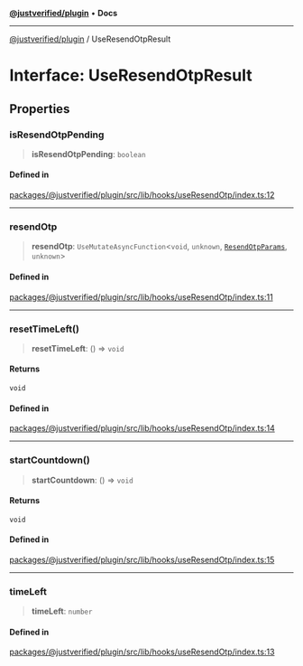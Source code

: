 [**@justverified/plugin**](../README.md) • **Docs**

***

[@justverified/plugin](../globals.md) / UseResendOtpResult

# Interface: UseResendOtpResult

## Properties

### isResendOtpPending

> **isResendOtpPending**: `boolean`

#### Defined in

[packages/@justverified/plugin/src/lib/hooks/useResendOtp/index.ts:12](https://github.com/JustaName-id/JustaName-sdk/blob/dc845c10af242e3ca87d95ef392516ac0bfa8b95/packages/@justverified/plugin/src/lib/hooks/useResendOtp/index.ts#L12)

***

### resendOtp

> **resendOtp**: `UseMutateAsyncFunction`\<`void`, `unknown`, [`ResendOtpParams`](ResendOtpParams.md), `unknown`\>

#### Defined in

[packages/@justverified/plugin/src/lib/hooks/useResendOtp/index.ts:11](https://github.com/JustaName-id/JustaName-sdk/blob/dc845c10af242e3ca87d95ef392516ac0bfa8b95/packages/@justverified/plugin/src/lib/hooks/useResendOtp/index.ts#L11)

***

### resetTimeLeft()

> **resetTimeLeft**: () => `void`

#### Returns

`void`

#### Defined in

[packages/@justverified/plugin/src/lib/hooks/useResendOtp/index.ts:14](https://github.com/JustaName-id/JustaName-sdk/blob/dc845c10af242e3ca87d95ef392516ac0bfa8b95/packages/@justverified/plugin/src/lib/hooks/useResendOtp/index.ts#L14)

***

### startCountdown()

> **startCountdown**: () => `void`

#### Returns

`void`

#### Defined in

[packages/@justverified/plugin/src/lib/hooks/useResendOtp/index.ts:15](https://github.com/JustaName-id/JustaName-sdk/blob/dc845c10af242e3ca87d95ef392516ac0bfa8b95/packages/@justverified/plugin/src/lib/hooks/useResendOtp/index.ts#L15)

***

### timeLeft

> **timeLeft**: `number`

#### Defined in

[packages/@justverified/plugin/src/lib/hooks/useResendOtp/index.ts:13](https://github.com/JustaName-id/JustaName-sdk/blob/dc845c10af242e3ca87d95ef392516ac0bfa8b95/packages/@justverified/plugin/src/lib/hooks/useResendOtp/index.ts#L13)

